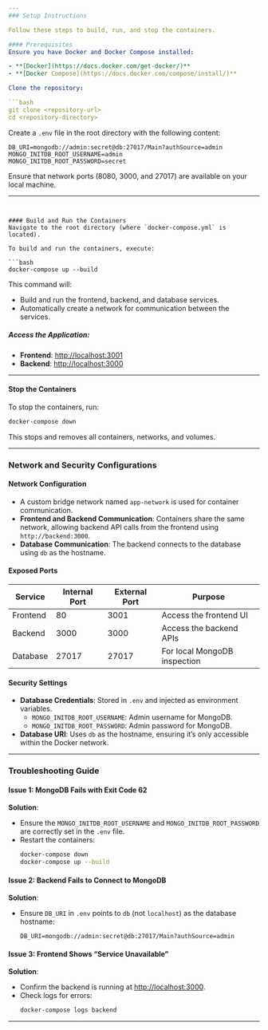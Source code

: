 ```yaml
---
### Setup Instructions

Follow these steps to build, run, and stop the containers.

#### Prerequisites
Ensure you have Docker and Docker Compose installed:

- **[Docker](https://docs.docker.com/get-docker/)**
- **[Docker Compose](https://docs.docker.com/compose/install/)**

Clone the repository:

```bash
git clone <repository-url>
cd <repository-directory>
```

Create a `.env` file in the root directory with the following content:

```env
DB_URI=mongodb://admin:secret@db:27017/Main?authSource=admin
MONGO_INITDB_ROOT_USERNAME=admin
MONGO_INITDB_ROOT_PASSWORD=secret
```

Ensure that network ports (8080, 3000, and 27017) are available on your local machine.

---
```


#### Build and Run the Containers
Navigate to the root directory (where `docker-compose.yml` is located).

To build and run the containers, execute:

```bash
docker-compose up --build
```

This command will:

- Build and run the frontend, backend, and database services.
- Automatically create a network for communication between the services.

##### Access the Application:

- **Frontend**: [http://localhost:3001](http://localhost:3001)
- **Backend**: [http://localhost:3000](http://localhost:3000)

---

#### Stop the Containers
To stop the containers, run:

```bash
docker-compose down
```

This stops and removes all containers, networks, and volumes.

---

### Network and Security Configurations

#### Network Configuration
- A custom bridge network named `app-network` is used for container communication.
- **Frontend and Backend Communication**: Containers share the same network, allowing backend API calls from the frontend using `http://backend:3000`.
- **Database Communication**: The backend connects to the database using `db` as the hostname.

#### Exposed Ports

| Service   | Internal Port | External Port | Purpose                          |
|-----------|---------------|---------------|----------------------------------|
| Frontend  | 80            | 3001          | Access the frontend UI          |
| Backend   | 3000          | 3000          | Access the backend APIs         |
| Database  | 27017         | 27017         | For local MongoDB inspection    |

#### Security Settings
- **Database Credentials**: Stored in `.env` and injected as environment variables.
  - `MONGO_INITDB_ROOT_USERNAME`: Admin username for MongoDB.
  - `MONGO_INITDB_ROOT_PASSWORD`: Admin password for MongoDB.
- **Database URI**: Uses `db` as the hostname, ensuring it’s only accessible within the Docker network.

---

### Troubleshooting Guide

#### Issue 1: MongoDB Fails with Exit Code 62
**Solution**:
- Ensure the `MONGO_INITDB_ROOT_USERNAME` and `MONGO_INITDB_ROOT_PASSWORD` are correctly set in the `.env` file.
- Restart the containers:
  ```bash
  docker-compose down
  docker-compose up --build
  ```

#### Issue 2: Backend Fails to Connect to MongoDB
**Solution**:
- Ensure `DB_URI` in `.env` points to `db` (not `localhost`) as the database hostname:
  ```env
  DB_URI=mongodb://admin:secret@db:27017/Main?authSource=admin
  ```

#### Issue 3: Frontend Shows “Service Unavailable”
**Solution**:
- Confirm the backend is running at [http://localhost:3000](http://localhost:3000).
- Check logs for errors:
  ```bash
  docker-compose logs backend
  ```

---
